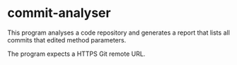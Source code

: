 # commit-analyser
This program analyses a code repository and generates a report that lists all commits that edited method parameters.

The program expects a HTTPS Git remote URL.
